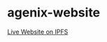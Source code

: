 # agenix-website

[Live Website on IPFS](https://cloudflare-ipfs.com/ipfs/QmZRidD5nYu2Z87o8F5ziqo7VgYAwoPxJq3a5aMgVLSENt/)
